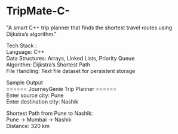 # TripMate-C-
"A smart C++ trip planner that finds the shortest travel routes using Dijkstra’s algorithm."

Tech Stack :    
Language: C++    
Data Structures: Arrays, Linked Lists, Priority Queue    
Algorithm: Dijkstra’s Shortest Path     
File Handling: Text file dataset for persistent storage     



Sample Output    
====== JourneyGenie Trip Planner ======    
Enter source city: Pune    
Enter destination city: Nashik    

Shortest Path from Pune to Nashik:     
Pune -> Mumbai -> Nashik   
Distance: 320 km    
